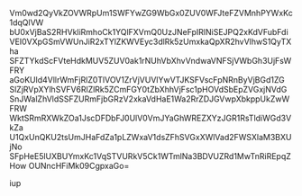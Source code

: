 Vm0wd2QyVkZOVWRpUm1SWFYwZG9WbGx0ZUV0WFJteFZVMnhPYWxKc1dqQlVW
bU0xVjBaS2RHVkliRmhoCk1YQlFXVmQ0UzJNeFpIRlNiSEJPQ2xKdVFubFdi
VEI0VXpGSmVWUnJiR2xTYlZKWVEyc3dlRk5zUmxkaQpXR2hvVlhwS1QyTXha
SFZTYkdScFVteHdkMUV5ZUV0ak1rNUhVbXhvVndwaVNFSjVWbGh3UjFsWFRY
aGoKUld4VllrWmFjRlZ0TlVOV1ZrVjVUVlYwVTJKSFVscFpNRnByVjBGd1ZG
SlZjRVpXYlhSVFV6RlZlRk5ZCmFGY0tZbXhhVjFsc1pHOVdSbEpZVGxjNVdG
SnJWalZhVldSSFZURmFjbGRzV2xkaVdHaE1Wa2RrZDJGVwpXbkppUkZwWFRW
WktSRmRXWkZOa1JscDFDbFJ0UlV0VmJYaGhWREZXYzJGR1RsTldiWGd3VkZa
U1QxUnQKU2tsUmJHaFdZa1pLZWxaV1dsZFhSVGxXWlVad2FWSXlaM3BXUjNo
SFpHeE5lUXBUYmxKc1VqSTVURkV5Ck1WTmlNa3BDVUZRd1MwTnRiREpqZHow
OUNncHFiMk09CgpxaGo=

iup